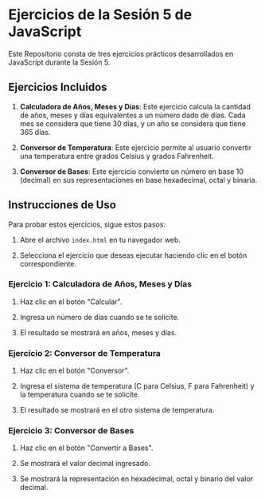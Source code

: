 # Ejercicios de la Sesión 5 de JavaScript

Este Repositorio consta de tres ejercicios prácticos desarrollados en JavaScript durante la Sesión 5.

## Ejercicios Incluidos

1. **Calculadora de Años, Meses y Días**: Este ejercicio calcula la cantidad de años, meses y días equivalentes a un número dado de días. Cada mes se considera que tiene 30 días, y un año se considera que tiene 365 días.

2. **Conversor de Temperatura**: Este ejercicio permite al usuario convertir una temperatura entre grados Celsius y grados Fahrenheit.

3. **Conversor de Bases**: Este ejercicio convierte un número en base 10 (decimal) en sus representaciones en base hexadecimal, octal y binaria.

## Instrucciones de Uso

Para probar estos ejercicios, sigue estos pasos:

1. Abre el archivo `index.html` en tu navegador web.

2. Selecciona el ejercicio que deseas ejecutar haciendo clic en el botón correspondiente.

### Ejercicio 1: Calculadora de Años, Meses y Días

1. Haz clic en el botón "Calcular".

2. Ingresa un número de días cuando se te solicite.

3. El resultado se mostrará en años, meses y días.

### Ejercicio 2: Conversor de Temperatura

1. Haz clic en el botón "Conversor".

2. Ingresa el sistema de temperatura (C para Celsius, F para Fahrenheit) y la temperatura cuando se te solicite.

3. El resultado se mostrará en el otro sistema de temperatura.

### Ejercicio 3: Conversor de Bases

1. Haz clic en el botón "Convertir a Bases".

2. Se mostrará el valor decimal ingresado.

3. Se mostrará la representación en hexadecimal, octal y binario del valor decimal.
